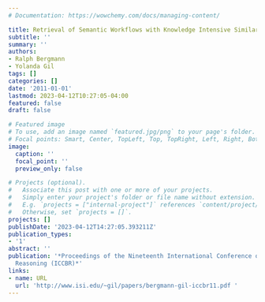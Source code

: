 ```yaml
---
# Documentation: https://wowchemy.com/docs/managing-content/

title: Retrieval of Semantic Workflows with Knowledge Intensive Similarity Metrics
subtitle: ''
summary: ''
authors:
- Ralph Bergmann
- Yolanda Gil
tags: []
categories: []
date: '2011-01-01'
lastmod: 2023-04-12T10:27:05-04:00
featured: false
draft: false

# Featured image
# To use, add an image named `featured.jpg/png` to your page's folder.
# Focal points: Smart, Center, TopLeft, Top, TopRight, Left, Right, BottomLeft, Bottom, BottomRight.
image:
  caption: ''
  focal_point: ''
  preview_only: false

# Projects (optional).
#   Associate this post with one or more of your projects.
#   Simply enter your project's folder or file name without extension.
#   E.g. `projects = ["internal-project"]` references `content/project/deep-learning/index.md`.
#   Otherwise, set `projects = []`.
projects: []
publishDate: '2023-04-12T14:27:05.393211Z'
publication_types:
- '1'
abstract: ''
publication: '*Proceedings of the Nineteenth International Conference on Case Based
  Reasoning (ICCBR)*'
links:
- name: URL
  url: 'http://www.isi.edu/~gil/papers/bergmann-gil-iccbr11.pdf '
---
```

